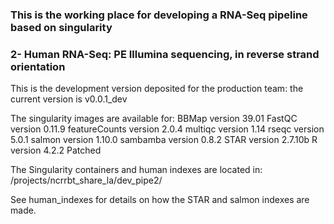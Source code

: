 ### This is the working place for developing a RNA-Seq pipeline based on singularity

### 2- Human RNA-Seq: PE Illumina sequencing, in reverse strand orientation

This is the development version deposited for the production team: the current version is v0.0.1_dev

The singularity images are available for:
BBMap version 39.01
FastQC version 0.11.9
featureCounts version 2.0.4
multiqc version 1.14
rseqc version 5.0.1
salmon version 1.10.0
sambamba version 0.8.2
STAR version 2.7.10b
R version 4.2.2 Patched

The Singularity containers and human indexes are located in: /projects/ncrrbt_share_la/dev_pipe2/

See human_indexes for details on how the STAR and salmon indexes are made.

